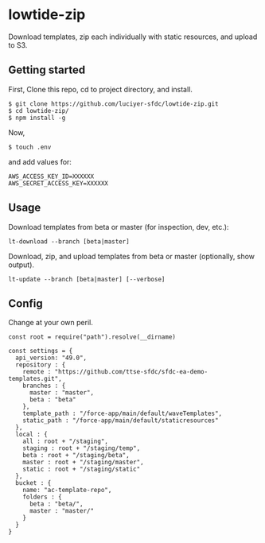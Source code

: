 # lowtide-zip

Download templates, zip each individually with static resources, and upload to S3.

## Getting started

First, Clone this repo, cd to project directory, and install.

```
$ git clone https://github.com/luciyer-sfdc/lowtide-zip.git
$ cd lowtide-zip/
$ npm install -g
```

Now,
```
$ touch .env
```

and add values for:

```
AWS_ACCESS_KEY_ID=XXXXXX
AWS_SECRET_ACCESS_KEY=XXXXXX
```


## Usage

Download templates from beta or master (for inspection, dev, etc.):
```
lt-download --branch [beta|master]
```
Download, zip, and upload templates from beta or master (optionally, show output).
```
lt-update --branch [beta|master] [--verbose]
```

## Config

Change at your own peril.

```
const root = require("path").resolve(__dirname)

const settings = {
  api_version: "49.0",
  repository : {
    remote : "https://github.com/ttse-sfdc/sfdc-ea-demo-templates.git",
    branches : {
      master : "master",
      beta : "beta"
    },
    template_path : "/force-app/main/default/waveTemplates",
    static_path : "/force-app/main/default/staticresources"
  },
  local : {
    all : root + "/staging",
    staging : root + "/staging/temp",
    beta : root + "/staging/beta",
    master : root + "/staging/master",
    static : root + "/staging/static"
  },
  bucket : {
    name: "ac-template-repo",
    folders : {
      beta : "beta/",
      master : "master/"
    }
  }
}
```
